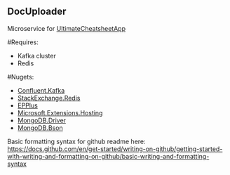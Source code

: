## DocUploader

Microservice for [UltimateCheatsheetApp](https://github.com/denvolxx/UltimateCheatsheetApp)

#Requires:
* Kafka cluster
* Redis

#Nugets:
- [Confluent.Kafka](https://www.nuget.org/packages/confluent.kafka/)
- [StackExchange.Redis](https://www.nuget.org/packages/stackexchange.redis)
- [EPPlus](https://github.com/EPPlusSoftware/EPPlus?form=MG0AV3)
- [Microsoft.Extensions.Hosting](https://www.nuget.org/packages/microsoft.extensions.hosting)
- [MongoDB.Driver](https://www.nuget.org/packages/mongodb.driver)
- [MongoDB.Bson](https://www.nuget.org/packages/mongodb.bson)

Basic formatting syntax for github readme here: https://docs.github.com/en/get-started/writing-on-github/getting-started-with-writing-and-formatting-on-github/basic-writing-and-formatting-syntax
